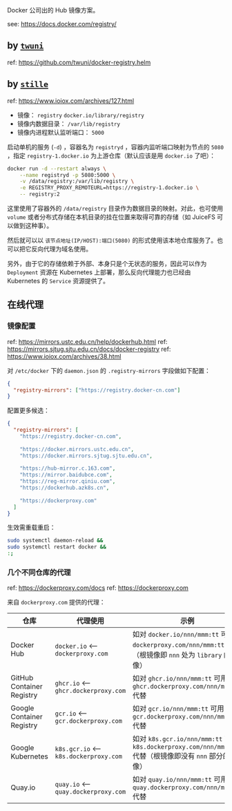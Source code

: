 
Docker 公司出的 Hub 镜像方案。

see: https://docs.docker.com/registry/

## by [`twuni`](https://github.com/twuni)

ref: https://github.com/twuni/docker-registry.helm

## by [`stille`](https://www.ioiox.com/stille.html)

ref: https://www.ioiox.com/archives/127.html


- 镜像： `registry` `docker.io/library/registry`
- 镜像内数据目录： `/var/lib/registry`
- 镜像内进程默认监听端口： `5000`

启动单机的服务 (`-d`) ，容器名为 `registryd` ，容器内监听端口映射为节点的 `5080` ，指定 `registry-1.docker.io` 为上游仓库（默认应该是用 `docker.io` 了吧）：

~~~ sh
docker run -d --restart always \
    --name registryd -p 5080:5000 \
    -v /data/registry:/var/lib/registry \
    -e REGISTRY_PROXY_REMOTEURL=https://registry-1.docker.io \
    -- registry:2
~~~

这里使用了容器外的 `/data/registry` 目录作为数据目录的映射。对此，也可使用 `volume` 或者分布式存储在本机目录的挂在位置来取得可靠的存储（如 JuiceFS 可以做到这种事）。

然后就可以以 `该节点地址(IP/HOST):端口(5080)` 的形式使用该本地仓库服务了。也可以把它反向代理为域名使用。

另外，由于它的存储依赖于外部、本身只是个无状态的服务，因此可以作为 `Deployment` 资源在 Kubernetes 上部署，那么反向代理能力也已经由 Kubernetes 的 `Service` 资源提供了。

## 在线代理

### 镜像配置

ref: https://mirrors.ustc.edu.cn/help/dockerhub.html
ref: https://mirrors.sjtug.sjtu.edu.cn/docs/docker-registry
ref: https://www.ioiox.com/archives/38.html


对 `/etc/docker` 下的 `daemon.json` 的 `.registry-mirrors` 字段做如下配置：

~~~ json
{
  "registry-mirrors": ["https://registry.docker-cn.com"]
}
~~~

配置更多候选：

~~~ json
{
  "registry-mirrors": [
    "https://registry.docker-cn.com",
    
    "https://docker.mirrors.ustc.edu.cn",
    "https://docker.mirrors.sjtug.sjtu.edu.cn",
    
    "https://hub-mirror.c.163.com",
    "https://mirror.baidubce.com",
    "https://reg-mirror.qiniu.com",
    "https://dockerhub.azk8s.cn",
    
    "https://dockerproxy.com"
  ]
}
~~~

生效需重载重启：

~~~ sh
sudo systemctl daemon-reload &&
sudo systemctl restart docker &&
:;
~~~

### 几个不同仓库的代理

ref: https://dockerproxy.com/docs
ref: https://dockerproxy.com

来自 `dockerproxy.com` 提供的代理：

| 仓库 | 代理使用 | 示例 |
| --- | --- | --- |
| Docker Hub | `docker.io`  <--  `dockerproxy.com` | 如对 `docker.io/nnn/mmm:tt` 可用 `dockerproxy.com/nnn/mmm:tt` 代替（根镜像即 `nnn` 处为 `library` 的镜像） |
| GitHub Container Registry | `ghcr.io`  <--  `ghcr.dockerproxy.com` | 如对 `ghcr.io/nnn/mmm:tt` 可用 `ghcr.dockerproxy.com/nnn/mmm:tt` 代替 |
| Google Container Registry | `gcr.io`  <--  `gcr.dockerproxy.com` | 如对 `gcr.io/nnn/mmm:tt` 可用 `gcr.dockerproxy.com/nnn/mmm:tt` 代替 |
| Google Kubernetes | `k8s.gcr.io`  <--  `k8s.dockerproxy.com` | 如对 `k8s.gcr.io/nnn/mmm:tt` 可用 `k8s.dockerproxy.com/nnn/mmm:tt` 代替（根镜像即没有 `nnn` 部分的镜像） |
| Quay.io | `quay.io`  <--  `quay.dockerproxy.com` | 如对 `quay.io/nnn/mmm:tt` 可用 `quay.dockerproxy.com/nnn/mmm:tt` 代替 |

